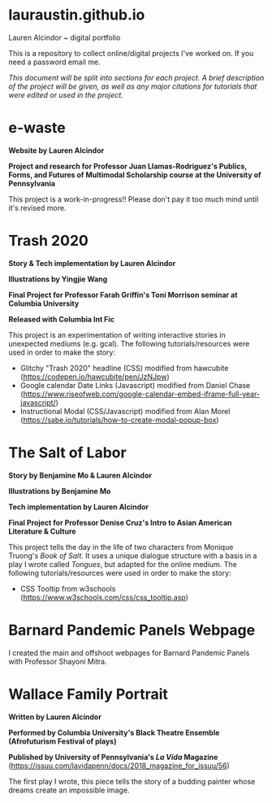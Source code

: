 # lauraustin.github.io
Lauren Alcindor ~ digital portfolio

This is a repository to collect online/digital projects I've worked on. 
If you need a password email me.

*This document will be split into sections for each project. A brief description of the project will be given, as well as any major citations for tutorials that were edited or used in the project.*

# e-waste
**Website by Lauren Alcindor**

**Project and research for Professor Juan Llamas-Rodriguez's Publics, Forms, and Futures of Multimodal Scholarship course at the University of Pennsylvania**

This project is a work-in-progress!! Please don't pay it too much mind until it's revised more. 

# Trash 2020
**Story & Tech implementation by Lauren Alcindor**

**Illustrations by Yingjie Wang**

**Final Project for Professor Farah Griffin's Toni Morrison seminar at Columbia University**

**Released with Columbia Int Fic**

This project is an experimentation of writing interactive stories in unexpected mediums (e.g. gcal). 
The following tutorials/resources were used in order to make the story:
- Glitchy "Trash 2020" headline (CSS) modified from hawcubite (https://codepen.io/hawcubite/pen/JzNJpw)
- Google calendar Date Links (Javascript) modified from Daniel Chase (https://www.riseofweb.com/google-calendar-embed-iframe-full-year-javascript/)
- Instructional Modal (CSS/Javascript) modified from Alan Morel (https://sabe.io/tutorials/how-to-create-modal-popup-box)

# The Salt of Labor
**Story by Benjamine Mo & Lauren Alcindor**

**Illustrations by Benjamine Mo**

**Tech implementation by Lauren Alcindor**

**Final Project for Professor Denise Cruz's Intro to Asian American Literature & Culture**

This project tells the day in the life of two characters from Monique Truong's *Book of Salt*. It uses a unique dialogue structure with a basis in a play I wrote called *Tongues*, but adapted for the online medium. 
The following tutorials/resources were used in order to make the story:
- CSS Tooltip from w3schools (https://www.w3schools.com/css/css_tooltip.asp)

# Barnard Pandemic Panels Webpage
I created the main and offshoot webpages for Barnard Pandemic Panels with Professor Shayoni Mitra.

# Wallace Family Portrait

**Written by Lauren Alcindor**

**Performed by Columbia University's Black Theatre Ensemble (Afrofuturism Festival of plays)**

**Published by University of Pennsylvania's *La Vida* Magazine** (https://issuu.com/lavidapenn/docs/2018_magazine_for_issuu/56)

The first play I wrote, this piece tells the story of a budding painter whose dreams create an impossible image.  
